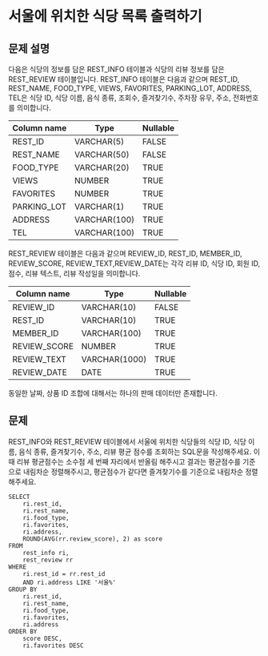 # 서울에 위치한 식당 목록 출력하기

## 문제 설명
다음은 식당의 정보를 담은 REST_INFO 테이블과 식당의 리뷰 정보를 담은 REST_REVIEW 테이블입니다. REST_INFO 테이블은 다음과 같으며 REST_ID, REST_NAME, FOOD_TYPE, VIEWS, FAVORITES, PARKING_LOT, ADDRESS, TEL은 식당 ID, 식당 이름, 음식 종류, 조회수, 즐겨찾기수, 주차장 유무, 주소, 전화번호를 의미합니다.

Column name	| Type	| Nullable
-|-|-
REST_ID	| VARCHAR(5)| 	FALSE
REST_NAME	| VARCHAR(50)	| FALSE
FOOD_TYPE	| VARCHAR(20)	| TRUE
VIEWS	| NUMBER	| TRUE
FAVORITES	| NUMBER	| TRUE
PARKING_LOT	| VARCHAR(1)	| TRUE
ADDRESS	| VARCHAR(100)	| TRUE
TEL	| VARCHAR(100)	| TRUE

REST_REVIEW 테이블은 다음과 같으며 REVIEW_ID, REST_ID, MEMBER_ID, REVIEW_SCORE, REVIEW_TEXT,REVIEW_DATE는 각각 리뷰 ID, 식당 ID, 회원 ID, 점수, 리뷰 텍스트, 리뷰 작성일을 의미합니다.

Column name	| Type	| Nullable
-|-|-
REVIEW_ID	| VARCHAR(10)	| FALSE
REST_ID	| VARCHAR(10)	| TRUE
MEMBER_ID	| VARCHAR(100)	| TRUE
REVIEW_SCORE	| NUMBER	| TRUE
REVIEW_TEXT	| VARCHAR(1000)	| TRUE
REVIEW_DATE	| DATE	| TRUE

동일한 날짜, 상품 ID 조합에 대해서는 하나의 판매 데이터만 존재합니다.

## 문제
REST_INFO와 REST_REVIEW 테이블에서 서울에 위치한 식당들의 식당 ID, 식당 이름, 음식 종류, 즐겨찾기수, 주소, 리뷰 평균 점수를 조회하는 SQL문을 작성해주세요. 
이때 리뷰 평균점수는 소수점 세 번째 자리에서 반올림 해주시고 결과는 평균점수를 기준으로 내림차순 정렬해주시고, 평균점수가 같다면 즐겨찾기수를 기준으로 내림차순 정렬해주세요.


``` oracle
SELECT
    ri.rest_id,
    ri.rest_name,
    ri.food_type,
    ri.favorites,
    ri.address,
    ROUND(AVG(rr.review_score), 2) as score
FROM
    rest_info ri,
    rest_review rr
WHERE
    ri.rest_id = rr.rest_id
    AND ri.address LIKE '서울%'
GROUP BY
    ri.rest_id,
    ri.rest_name,
    ri.food_type,
    ri.favorites,
    ri.address
ORDER BY
    score DESC,
    ri.favorites DESC
```
